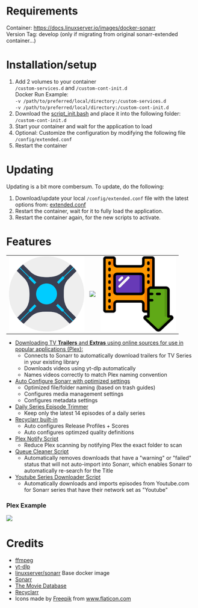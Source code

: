 # Requirements
Container: https://docs.linuxserver.io/images/docker-sonarr<br>
Version Tag: develop (only if migrating from original sonarr-extended container...)

# Installation/setup
1. Add 2 volumes to your container <br>
  `/custom-services.d` and `/custom-cont-init.d` <br>
  Docker Run Example: <br>
  `-v /path/to/preferred/local/directory:/custom-services.d` <br>
  `-v /path/to/preferred/local/directory:/custom-cont-init.d`
3. Download the [script_init.bash](https://github.com/RandomNinjaAtk/arr-scripts/blob/main/sonarr/scripts_init.bash) and place it into the following folder: `/custom-cont-init.d`
4. Start your container and wait for the application to load
5. Optional: Customize the configuration by modifying the following file `/config/extended.conf`
6. Restart the container

# Updating
Updating is a bit more combersum. To update, do the following:
1. Download/update your local `/config/extended.conf` file with the latest options from: [extended.conf](https://github.com/RandomNinjaAtk/arr-scripts/blob/main/sonarr/extended.conf)
2. Restart the container, wait for it to fully load the application.
3. Restart the container again, for the new scripts to activate.

# Features
<table>
  <tr>
    <td><img src="https://raw.githubusercontent.com/RandomNinjaAtk/unraid-templates/master/randomninjaatk/img/sonarr.png" width="200"></td>
    <td><img src="https://github.com/RandomNinjaAtk/docker-lidarr-extended/raw/main/.github/plus.png" width="100"></td>
    <td><img src="https://raw.githubusercontent.com/RandomNinjaAtk/unraid-templates/master/randomninjaatk/img/amtd.png" width="200"></td>
  </tr>
 </table>
 
* [Downloading TV **Trailers** and **Extras** using online sources for use in popular applications (Plex):](https://github.com/RandomNinjaAtk/docker-sonarr-extended/wiki/Extras.bash) 
  * Connects to Sonarr to automatically download trailers for TV Series in your existing library
  * Downloads videos using yt-dlp automatically
  * Names videos correctly to match Plex naming convention
* [Auto Configure Sonarr with optimized settings](https://github.com/RandomNinjaAtk/docker-sonarr-extended/wiki/AutoConfig.bash)
  * Optimized file/folder naming (based on trash guides)
  * Configures media management settings
  * Configures metadata settings
* [Daily Series Episode Trimmer](https://github.com/RandomNinjaAtk/docker-sonarr-extended/wiki/DailySeriesEpisodeTrimmer.bash)
  * Keep only the latest 14 episodes of a daily series
* [Recyclarr built-in](https://github.com/RandomNinjaAtk/docker-sonarr-extended/wiki/Recyclarr.bash)
  * Auto configures Release Profiles + Scores
  * Auto configures optimzed quality definitions
* [Plex Notify Script](https://github.com/RandomNinjaAtk/docker-sonarr-extended/wiki/PlexNotify.bash)
  * Reduce Plex scanning by notifying Plex the exact folder to scan
* [Queue Cleaner Script](https://github.com/RandomNinjaAtk/docker-sonarr-extended/wiki/QueueCleaner.bash)
  * Automatically removes downloads that have a "warning" or "failed" status that will not auto-import into Sonarr, which enables Sonarr to automatically re-search for the Title
* [Youtube Series Downloader Script](https://github.com/RandomNinjaAtk/docker-sonarr-extended/wiki/Youtube-Series-Downloader.bash)
  * Automatically downloads and imports episodes from Youtube.com for Sonarr series that have their network set as "Youtube"

### Plex Example
![](https://raw.githubusercontent.com/RandomNinjaAtk/docker-amtd/master/.github/amvtd-plex-example.jpg)

 # Credits
- [ffmpeg](https://ffmpeg.org/)
- [yt-dlp](https://github.com/yt-dlp/yt-dlp)
- [linuxserver/sonarr](https://github.com/linuxserver/docker-sonarr) Base docker image
- [Sonarr](https://sonarr.tv/)
- [The Movie Database](https://www.themoviedb.org/)
- [Recyclarr](https://github.com/recyclarr/recyclarr)
- Icons made by <a href="http://www.freepik.com/" title="Freepik">Freepik</a> from <a href="https://www.flaticon.com/" title="Flaticon"> www.flaticon.com</a>
